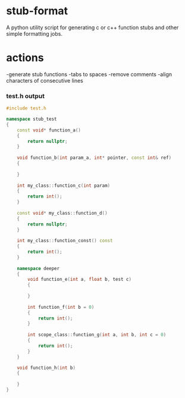 # stub-format
A python utility script for generating c or c++ function stubs and other simple formatting jobs.

# actions

-generate stub functions
-tabs to spaces
-remove comments
-align characters of consecutive lines

### test.h output
```c++
#include test.h

namespace stub_test
{
    const void* function_a() 
    {
        return nullptr;
    }
    
    void function_b(int param_a, int* pointer, const int& ref) 
    {
    
    }
    
    int my_class::function_c(int param) 
    {
        return int();
    }
    
    const void* my_class::function_d() 
    {
        return nullptr;
    }
    
    int my_class::function_const() const
    {
        return int();
    }
    
    namespace deeper
    {
        void function_e(int a, float b, test c) 
        {
        
        }
        
        int function_f(int b = 0) 
        {
            return int();
        }
        
        int scope_class::function_g(int a, int b, int c = 0) 
        {
            return int();
        }
    }

    void function_h(int b) 
    {
    
    }
}
```
